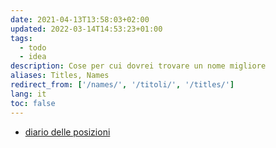```yaml
---
date: 2021-04-13T13:58:03+02:00
updated: 2022-03-14T14:53:23+01:00
tags:
  - todo
  - idea
description: Cose per cui dovrei trovare un nome migliore
aliases: Titles, Names
redirect_from: ['/names/', '/titoli/', '/titles/']
lang: it
toc: false
---
```

- [diario delle posizioni](https://www.openstreetmap.org/user/xplosionmind/diary)
